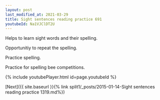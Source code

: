 ```yaml
---
layout: post
last_modified_at: 2021-03-29
title: Sight sentences reading practice 691
youtubeId: Na1VJClDT2U
---
```

 
 
Helps to learn sight words and their spelling.

Opportunitiy to repeat the spelling. 

Practice spelling. 
 
Practice for spelling bee competitions. 
 
{% include youtubePlayer.html id=page.youtubeId %}
 
 

[Next]({{ site.baseurl }}{% link  split1/_posts/2015-01-14-Sight sentences reading practice 1319.md%})
 
